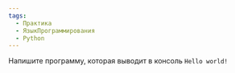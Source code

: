 ```yaml
---
tags:
  - Практика
  - ЯзыкПрограммирования
  - Python
---
```

Напишите программу, которая выводит в консоль `Hello world!`